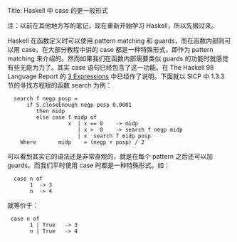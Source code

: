 Title: Haskell 中 case 的更一般形式

注：以前在其他地方写的笔记，现在重新开始学习 Haskell，所以先搬过来。

Haskell 在函数定义时可以使用 pattern matching 和 guards，而在函数内部则可以用 case。在大部分教程中讲的 case 都是一种特殊形式，即作为 pattern matching 来介绍的。然而如果我们在函数内部需要类似 guards 的功能时就感觉有些无能为力了。其实 case 语句已经包含了这一功能。在 The Haskell 98 Language Report 的 [3 Expressions][1] 中已经作了说明。下面就以 SICP 中 1.3.3 节的寻找方程根的函数 search 为例： 

      search f negp posp =
          if S.closeEnough negp posp 0.0001
             then midp
             else case f midp of
                       x  | x == 0    -> midp
                          | x >  0    -> search f negp midp
                          | x  search f midp posp
        Where       midp    = (negp + posp) / 2

可以看到其实它的语法还是非常直观的，就是在每个 pattern 之后还可以加 guards。而我们平时使用 case 时都是一种特殊形式。如：

      case n of
           1  -> 3
           n  -> 4

就等价于：

     case n of
           1 | True   -> 3
           n | True   -> 4

   [1]: http://www.haskell.org/onlinereport/exps.html

